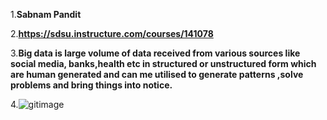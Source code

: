 1.**Sabnam Pandit**

2.**https://sdsu.instructure.com/courses/141078**

3.**Big data is large volume of data received from various sources like social media, banks,health etc in structured or unstructured form which are human generated and can me utilised
to generate patterns ,solve problems and bring things into notice.**

4.![gitimage](https://github.com/Sabnam-Pandit/BDA594-Sabnam/assets/images/gitimage.png)
